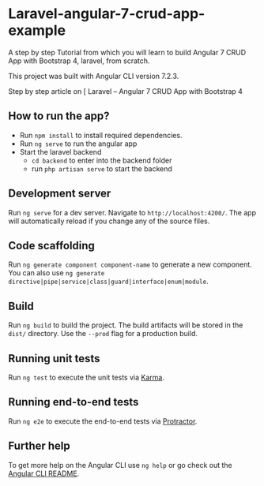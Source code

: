 # Laravel-angular-7-crud-app-example
A step by step Tutorial from which you will learn to build Angular 7 CRUD App with Bootstrap 4, laravel, from scratch.

This project was built with Angular CLI version 7.2.3.

Step by step article on [ Laravel – Angular 7 CRUD App with Bootstrap 4


## How to run the app?
- Run `npm install` to install required dependencies.
- Run `ng serve` to run the angular app
- Start the laravel backend
  - `cd backend` to enter into the backend folder
  - run `php artisan serve`  to start the backend
 

## Development server

Run `ng serve` for a dev server. Navigate to `http://localhost:4200/`. The app will automatically reload if you change any of the source files.

## Code scaffolding

Run `ng generate component component-name` to generate a new component. You can also use `ng generate directive|pipe|service|class|guard|interface|enum|module`.

## Build

Run `ng build` to build the project. The build artifacts will be stored in the `dist/` directory. Use the `--prod` flag for a production build.

## Running unit tests

Run `ng test` to execute the unit tests via [Karma](https://karma-runner.github.io).

## Running end-to-end tests

Run `ng e2e` to execute the end-to-end tests via [Protractor](http://www.protractortest.org/).

## Further help

To get more help on the Angular CLI use `ng help` or go check out the [Angular CLI README](https://github.com/angular/angular-cli/blob/master/README.md).
